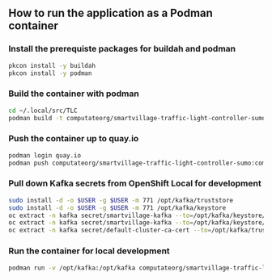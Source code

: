 
## How to run the application as a Podman container

### Install the prerequiste packages for buildah and podman

```bash
pkcon install -y buildah
pkcon install -y podman
```

### Build the container with podman

```bash
cd ~/.local/src/TLC
podman build -t computateorg/smartvillage-traffic-light-controller-sumo:computate-api .
```

### Push the container up to quay.io
```bash
podman login quay.io
podman push computateorg/smartvillage-traffic-light-controller-sumo:computate-api quay.io/computateorg/smartvillage-traffic-light-controller-sumo:computate-api
```

### Pull down Kafka secrets from OpenShift Local for development

```bash
sudo install -d -o $USER -g $USER -m 771 /opt/kafka/truststore
sudo install -d -o $USER -g $USER -m 771 /opt/kafka/keystore
oc extract -n kafka secret/smartvillage-kafka --to=/opt/kafka/keystore/ --keys=user.crt --confirm
oc extract -n kafka secret/smartvillage-kafka --to=/opt/kafka/keystore/ --keys=user.key --confirm
oc extract -n kafka secret/default-cluster-ca-cert --to=/opt/kafka/truststore/ --keys=ca.crt --confirm
```

### Run the container for local development

```bash
podman run -v /opt/kafka:/opt/kafka computateorg/smartvillage-traffic-light-controller-sumo:computate-api
```
